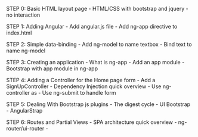 STEP 0: Basic HTML layout page
	- HTML/CSS with bootstrap and jquery
	- no interaction
	
STEP 1: Adding Angular
	- Add angular.js file
	- Add ng-app directive to index.html
	
STEP 2: Simple data-binding
	- Add ng-model to name textbox
	- Bind text to name ng-model
	
STEP 3: Creating an application
	- What is ng-app
	- Add an app module
	- Bootstrap with app module in ng-app
	
STEP 4: Adding a Controller for the Home page form
	- Add a SignUpController
	- Dependency Injection quick overview
	- Use ng-controller as
	- Use ng-submit to handle form
	
STEP 5: Dealing With Bootstrap js plugins
	- The digest cycle
	- UI Bootstrap
	- AngularStrap

STEP 6: Routes and Partial Views
	- SPA architecture quick overview
	- ng-router/ui-router
	- 

